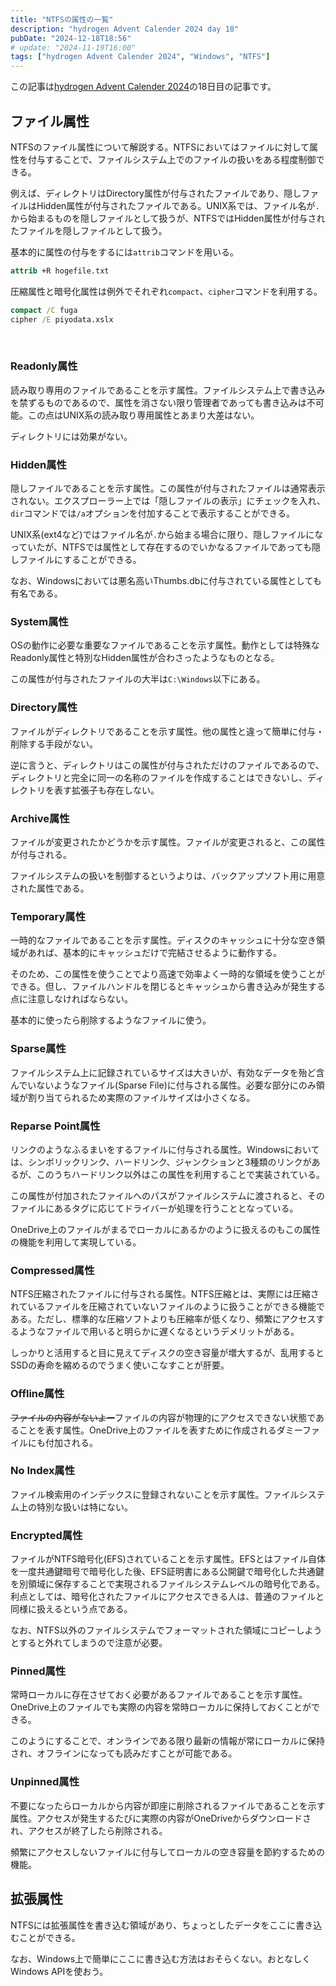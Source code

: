 ```yaml
---
title: "NTFSの属性の一覧"
description: "hydrogen Advent Calender 2024 day 18"
pubDate: "2024-12-18T18:56"
# update: "2024-11-19T16:00"
tags: ["hydrogen Advent Calender 2024", "Windows", "NTFS"]
---
```


この記事は[hydrogen Advent Calender 2024](https://adventar.org/calendars/10672)の18日目の記事です。

## ファイル属性

NTFSのファイル属性について解説する。NTFSにおいてはファイルに対して属性を付与することで、ファイルシステム上でのファイルの扱いをある程度制御できる。

例えば、ディレクトリはDirectory属性が付与されたファイルであり、隠しファイルはHidden属性が付与されたファイルである。UNIX系では、ファイル名が`.`から始まるものを隠しファイルとして扱うが、NTFSではHidden属性が付与されたファイルを隠しファイルとして扱う。

基本的に属性の付与をするには`attrib`コマンドを用いる。

```bat
attrib +R hogefile.txt
```

圧縮属性と暗号化属性は例外でそれぞれ`compact`、`cipher`コマンドを利用する。

```bat
compact /C fuga
cipher /E piyodata.xslx
```
<br>

### Readonly属性

読み取り専用のファイルであることを示す属性。ファイルシステム上で書き込みを禁ずるものであるので、属性を消さない限り管理者であっても書き込みは不可能。この点はUNIX系の読み取り専用属性とあまり大差はない。

ディレクトリには効果がない。

### Hidden属性

隠しファイルであることを示す属性。この属性が付与されたファイルは通常表示されない。エクスプローラー上では「隠しファイルの表示」にチェックを入れ、`dir`コマンドでは`/a`オプションを付加することで表示することができる。

UNIX系(ext4など)ではファイル名が`.`から始まる場合に限り、隠しファイルになっていたが、NTFSでは属性として存在するのでいかなるファイルであっても隠しファイルにすることができる。

なお、Windowsにおいては悪名高いThumbs.dbに付与されている属性としても有名である。

### System属性

OSの動作に必要な重要なファイルであることを示す属性。動作としては特殊なReadonly属性と特別なHidden属性が合わさったようなものとなる。

この属性が付与されたファイルの大半は`C:\Windows`以下にある。

### Directory属性

ファイルがディレクトリであることを示す属性。他の属性と違って簡単に付与・削除する手段がない。

逆に言うと、ディレクトリはこの属性が付与されただけのファイルであるので、ディレクトリと完全に同一の名称のファイルを作成することはできないし、ディレクトリを表す拡張子も存在しない。

### Archive属性

ファイルが変更されたかどうかを示す属性。ファイルが変更されると、この属性が付与される。

ファイルシステムの扱いを制御するというよりは、バックアップソフト用に用意された属性である。

### Temporary属性

一時的なファイルであることを示す属性。ディスクのキャッシュに十分な空き領域があれば、基本的にキャッシュだけで完結させるように動作する。

そのため、この属性を使うことでより高速で効率よく一時的な領域を使うことができる。但し、ファイルハンドルを閉じるとキャッシュから書き込みが発生する点に注意しなければならない。

基本的に使ったら削除するようなファイルに使う。

### Sparse属性

ファイルシステム上に記録されているサイズは大きいが、有効なデータを殆ど含んでいないようなファイル(Sparse File)に付与される属性。必要な部分にのみ領域が割り当てられるため実際のファイルサイズは小さくなる。

### Reparse Point属性

リンクのようなふるまいをするファイルに付与される属性。Windowsにおいては、シンボリックリンク、ハードリンク、ジャンクションと3種類のリンクがあるが、このうちハードリンク以外はこの属性を利用することで実装されている。

この属性が付加されたファイルへのパスがファイルシステムに渡されると、そのファイルにあるタグに応じてドライバーが処理を行うこととなっている。

OneDrive上のファイルがまるでローカルにあるかのように扱えるのもこの属性の機能を利用して実現している。

### Compressed属性

NTFS圧縮されたファイルに付与される属性。NTFS圧縮とは、実際には圧縮されているファイルを圧縮されていないファイルのように扱うことができる機能である。ただし、標準的な圧縮ソフトよりも圧縮率が低くなり、頻繁にアクセスするようなファイルで用いると明らかに遅くなるというデメリットがある。

しっかりと活用すると目に見えてディスクの空き容量が増大するが、乱用するとSSDの寿命を縮めるのでうまく使いこなすことが肝要。

### Offline属性

~~ファイルの内容がないよー~~ファイルの内容が物理的にアクセスできない状態であることを表す属性。OneDrive上のファイルを表すために作成されるダミーファイルにも付加される。

### No Index属性

ファイル検索用のインデックスに登録されないことを示す属性。ファイルシステム上の特別な扱いは特にない。

### Encrypted属性

ファイルがNTFS暗号化(EFS)されていることを示す属性。EFSとはファイル自体を一度共通鍵暗号で暗号化した後、EFS証明書にある公開鍵で暗号化した共通鍵を別領域に保存することで実現されるファイルシステムレベルの暗号化である。利点としては、暗号化されたファイルにアクセスできる人は、普通のファイルと同様に扱えるという点である。

なお、NTFS以外のファイルシステムでフォーマットされた領域にコピーしようとすると外れてしまうので注意が必要。

### Pinned属性

常時ローカルに存在させておく必要があるファイルであることを示す属性。OneDrive上のファイルでも実際の内容を常時ローカルに保持しておくことができる。

このようにすることで、オンラインである限り最新の情報が常にローカルに保持され、オフラインになっても読みだすことが可能である。

### Unpinned属性

不要になったらローカルから内容が即座に削除されるファイルであることを示す属性。アクセスが発生するたびに実際の内容がOneDriveからダウンロードされ、アクセスが終了したら削除される。

頻繁にアクセスしないファイルに付与してローカルの空き容量を節約するための機能。

## 拡張属性

NTFSには拡張属性を書き込む領域があり、ちょっとしたデータをここに書き込むことができる。

なお、Windows上で簡単にここに書き込む方法はおそらくない。おとなしくWindows APIを使おう。
